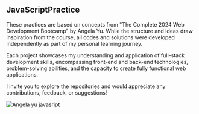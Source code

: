 ## JavaScriptPractice
These practices are based on concepts from "The Complete 2024 Web Development Bootcamp" by Angela Yu. While the structure and ideas draw inspiration from the course, all codes and solutions were developed independently as part of my personal learning journey.

Each project showcases my understanding and application of full-stack development skills, encompassing front-end and back-end technologies, problem-solving abilities, and the capacity to create fully functional web applications.

I invite you to explore the repositories and would appreciate any contributions, feedback, or suggestions!

![Angela yu javasript](https://github.com/user-attachments/assets/2e38786e-1d01-445b-8e0a-cda65658fa43)

